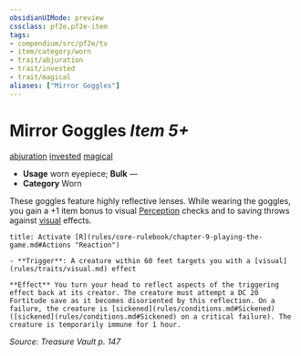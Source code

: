 ```yaml
---
obsidianUIMode: preview
cssclass: pf2e,pf2e-item
tags:
- compendium/src/pf2e/tv
- item/category/worn
- trait/abjuration
- trait/invested
- trait/magical
aliases: ["Mirror Goggles"]
---
```

# Mirror Goggles *Item 5+*  
[abjuration](rules/traits/abjuration.md)  [invested](rules/traits/invested.md)  [magical](rules/traits/magical.md)  

- **Usage** worn eyepiece; **Bulk** —
- **Category** Worn

These goggles feature highly reflective lenses. While wearing the goggles, you gain a +1 item bonus to visual [Perception](compendium/skills.md#Perception) checks and to saving throws against [visual](rules/traits/visual.md) effects.

```ad-embed-ability
title: Activate [R](rules/core-rulebook/chapter-9-playing-the-game.md#Actions "Reaction")

- **Trigger**: A creature within 60 feet targets you with a [visual](rules/traits/visual.md) effect

**Effect** You turn your head to reflect aspects of the triggering effect back at its creator. The creature must attempt a DC 20 Fortitude save as it becomes disoriented by this reflection. On a failure, the creature is [sickened](rules/conditions.md#Sickened) ([sickened](rules/conditions.md#Sickened) on a critical failure). The creature is temporarily immune for 1 hour.
```

*Source: Treasure Vault p. 147*